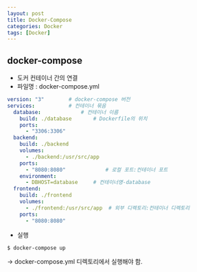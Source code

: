 ```yaml
---
layout: post
title: Docker-Compose
categories: Docker
tags: [Docker]
---
```


## docker-compose 
  * 도커 컨테이너 간의 연결
  * 파일명 : docker-compose.yml

```yml
version: "3"        # docker-compose 버전
services:           # 컨테이너 묶음
  database:             # 컨테이너 이름
    build: ./database       # Dockerfile의 위치
    ports:
      - "3306:3306"
  backend:
    build: ./backend
    volumes:
      - ./backend:/usr/src/app
    ports:
      - "8080:8080"             # 로컬 포트:컨테이너 포트
    environment:
      - DBHOST=database     # 컨테이너명-database
  frontend:
    build: ./frontend
    volumes:
      - ./frontend:/usr/src/app  # 외부 디렉토리:컨테이너 디렉토리
    ports:
      - "8080:8080"
```

- 실행
```bash
$ docker-compose up
```
→ docker-compose.yml 디렉토리에서 실행해야 함.
